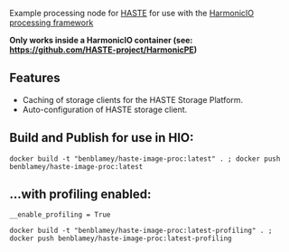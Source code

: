 Example processing node for [HASTE](http://haste.research.it.uu.se) for use with the [HarmonicIO processing framework](https://github.com/HASTE-project/HarmonicIO)

**Only works inside a HarmonicIO container (see: https://github.com/HASTE-project/HarmonicPE)**

## Features
* Caching of storage clients for the HASTE Storage Platform.
* Auto-configuration of HASTE storage client.


## Build and Publish for use in HIO:
```
docker build -t "benblamey/haste-image-proc:latest" . ; docker push benblamey/haste-image-proc:latest
```

## ...with profiling enabled:
```
__enable_profiling = True
```

```
docker build -t "benblamey/haste-image-proc:latest-profiling" . ; docker push benblamey/haste-image-proc:latest-profiling
```
